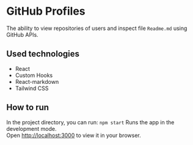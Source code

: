 # GitHub Profiles

The ability to view repositories of users and inspect file `Readme.md` using GitHub APIs.

## Used technologies

- React
- Custom Hooks
- React-markdown
- Tailwind CSS

## How to run

In the project directory, you can run: `npm start`
Runs the app in the development mode.\
Open [http://localhost:3000](http://localhost:3000) to view it in your browser.
